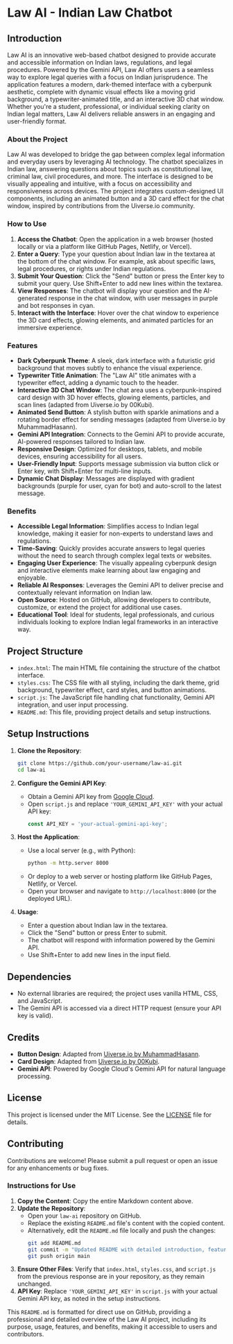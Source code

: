 # Law AI - Indian Law Chatbot

## Introduction
Law AI is an innovative web-based chatbot designed to provide accurate and accessible information on Indian laws, regulations, and legal procedures. Powered by the Gemini API, Law AI offers users a seamless way to explore legal queries with a focus on Indian jurisprudence. The application features a modern, dark-themed interface with a cyberpunk aesthetic, complete with dynamic visual effects like a moving grid background, a typewriter-animated title, and an interactive 3D chat window. Whether you're a student, professional, or individual seeking clarity on Indian legal matters, Law AI delivers reliable answers in an engaging and user-friendly format.

### About the Project
Law AI was developed to bridge the gap between complex legal information and everyday users by leveraging AI technology. The chatbot specializes in Indian law, answering questions about topics such as constitutional law, criminal law, civil procedures, and more. The interface is designed to be visually appealing and intuitive, with a focus on accessibility and responsiveness across devices. The project integrates custom-designed UI components, including an animated button and a 3D card effect for the chat window, inspired by contributions from the Uiverse.io community.

### How to Use
1. **Access the Chatbot**: Open the application in a web browser (hosted locally or via a platform like GitHub Pages, Netlify, or Vercel).
2. **Enter a Query**: Type your question about Indian law in the textarea at the bottom of the chat window. For example, ask about specific laws, legal procedures, or rights under Indian regulations.
3. **Submit Your Question**: Click the "Send" button or press the Enter key to submit your query. Use Shift+Enter to add new lines within the textarea.
4. **View Responses**: The chatbot will display your question and the AI-generated response in the chat window, with user messages in purple and bot responses in cyan.
5. **Interact with the Interface**: Hover over the chat window to experience the 3D card effects, glowing elements, and animated particles for an immersive experience.

### Features
- **Dark Cyberpunk Theme**: A sleek, dark interface with a futuristic grid background that moves subtly to enhance the visual experience.
- **Typewriter Title Animation**: The "Law AI" title animates with a typewriter effect, adding a dynamic touch to the header.
- **Interactive 3D Chat Window**: The chat area uses a cyberpunk-inspired card design with 3D hover effects, glowing elements, particles, and scan lines (adapted from Uiverse.io by 00Kubi).
- **Animated Send Button**: A stylish button with sparkle animations and a rotating border effect for sending messages (adapted from Uiverse.io by MuhammadHasann).
- **Gemini API Integration**: Connects to the Gemini API to provide accurate, AI-powered responses tailored to Indian law.
- **Responsive Design**: Optimized for desktops, tablets, and mobile devices, ensuring accessibility for all users.
- **User-Friendly Input**: Supports message submission via button click or Enter key, with Shift+Enter for multi-line inputs.
- **Dynamic Chat Display**: Messages are displayed with gradient backgrounds (purple for user, cyan for bot) and auto-scroll to the latest message.

### Benefits
- **Accessible Legal Information**: Simplifies access to Indian legal knowledge, making it easier for non-experts to understand laws and regulations.
- **Time-Saving**: Quickly provides accurate answers to legal queries without the need to search through complex legal texts or websites.
- **Engaging User Experience**: The visually appealing cyberpunk design and interactive elements make learning about law engaging and enjoyable.
- **Reliable AI Responses**: Leverages the Gemini API to deliver precise and contextually relevant information on Indian law.
- **Open Source**: Hosted on GitHub, allowing developers to contribute, customize, or extend the project for additional use cases.
- **Educational Tool**: Ideal for students, legal professionals, and curious individuals looking to explore Indian legal frameworks in an interactive way.

## Project Structure
- `index.html`: The main HTML file containing the structure of the chatbot interface.
- `styles.css`: The CSS file with all styling, including the dark theme, grid background, typewriter effect, card styles, and button animations.
- `script.js`: The JavaScript file handling chat functionality, Gemini API integration, and user input processing.
- `README.md`: This file, providing project details and setup instructions.

## Setup Instructions
1. **Clone the Repository**:
   ```bash
   git clone https://github.com/your-username/law-ai.git
   cd law-ai
   ```

2. **Configure the Gemini API Key**:
   - Obtain a Gemini API key from [Google Cloud](https://cloud.google.com/).
   - Open `script.js` and replace `'YOUR_GEMINI_API_KEY'` with your actual API key:
     ```javascript
     const API_KEY = 'your-actual-gemini-api-key';
     ```

3. **Host the Application**:
   - Use a local server (e.g., with Python):
     ```bash
     python -m http.server 8000
     ```
   - Or deploy to a web server or hosting platform like GitHub Pages, Netlify, or Vercel.
   - Open your browser and navigate to `http://localhost:8000` (or the deployed URL).

4. **Usage**:
   - Enter a question about Indian law in the textarea.
   - Click the "Send" button or press Enter to submit.
   - The chatbot will respond with information powered by the Gemini API.
   - Use Shift+Enter to add new lines in the input field.

## Dependencies
- No external libraries are required; the project uses vanilla HTML, CSS, and JavaScript.
- The Gemini API is accessed via a direct HTTP request (ensure your API key is valid).

## Credits
- **Button Design**: Adapted from [Uiverse.io by MuhammadHasann](https://uiverse.io/MuhammadHasann).
- **Card Design**: Adapted from [Uiverse.io by 00Kubi](https://uiverse.io/00Kubi).
- **Gemini API**: Powered by Google Cloud's Gemini API for natural language processing.

## License
This project is licensed under the MIT License. See the [LICENSE](https://github.com/dipmanmajumdar/Law-AI/blob/main/LICENSE) file for details.

## Contributing
Contributions are welcome! Please submit a pull request or open an issue for any enhancements or bug fixes.

### Instructions for Use
1. **Copy the Content**: Copy the entire Markdown content above.
2. **Update the Repository**:
   - Open your `law-ai` repository on GitHub.
   - Replace the existing `README.md` file's content with the copied content.
   - Alternatively, edit the `README.md` file locally and push the changes:
     ```bash
     git add README.md
     git commit -m "Updated README with detailed introduction, features, and benefits"
     git push origin main
     ```
3. **Ensure Other Files**: Verify that `index.html`, `styles.css`, and `script.js` from the previous response are in your repository, as they remain unchanged.
4. **API Key**: Replace `'YOUR_GEMINI_API_KEY'` in `script.js` with your actual Gemini API key, as noted in the setup instructions.

This `README.md` is formatted for direct use on GitHub, providing a professional and detailed overview of the Law AI project, including its purpose, usage, features, and benefits, making it accessible to users and contributors.

